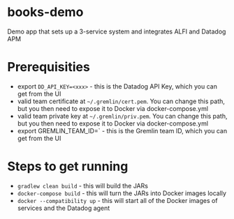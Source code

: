 # books-demo
Demo app that sets up a 3-service system and integrates ALFI and Datadog APM

# Prerequisities
* export `DD_API_KEY=<xxx>` - this is the Datadog API Key, which you can get from the UI
* valid team certificate at `~/.gremlin/cert.pem`.  You can change this path, but you then need to expose it to Docker via docker-compose.yml
* valid team private key at `~/.gremlin/priv.pem`.  You can change this path, but you then need to expose it to Docker via docker-compose.yml
* export GREMLIN_TEAM_ID=<xxx>` - this is the Gremlin team ID, which you can get from the UI

# Steps to get running
* `gradlew clean build` - this will build the JARs 
* `docker-compose build` - this will turn the JARs into Docker images locally
* `docker --compatibility up` - this will start all of the Docker images of services and the Datadog agent
